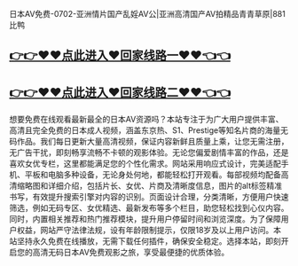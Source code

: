 日本AV免费-0702-亚洲情片国产乱婬AV公|亚洲高清国产AV拍精品青青草原|881比鸭

## [👉👉♥♥点此进入♥回家线路一♥♥👈👈](https://unpkg.com/182-8run/index.html)
## [👉👉♥♥点此进入♥回家线路二♥♥👈👈](https://unpkg.com/182-4run/index.html)

想要免费在线观看最新最全的日本AV资源吗？本站专注于为广大用户提供丰富、高清且完全免费的日本成人视频，涵盖东京热、S1、Prestige等知名片商的海量无码作品。我们每日更新大量高清视频，保证内容新鲜且质量上乘，让您无需注册，无广告干扰，即刻畅享流畅不卡顿的观影体验。无论您偏爱剧情丰富的作品，还是喜欢女优专栏，这里都能满足您的个性化需求。网站采用响应式设计，完美适配手机、平板和电脑多种设备，无论身处何地，都能轻松打开观看。每部视频均配备高清缩略图和详细介绍，包括片长、女优、片商及清晰度信息，图片的alt标签精准书写，有效提升搜索引擎对内容的识别。页面设计合理，分类清晰，方便用户快速筛选，例如无码专区、女优精选、最新发布等多个栏目，助您轻松找到心仪内容。同时，内置相关推荐和热门推荐模块，提升用户停留时间和浏览深度。为了保障用户权益，网站严守法律法规，设有年龄限制提示，仅限18岁及以上用户访问。本站坚持永久免费在线播放，无需下载任何插件，确保安全稳定。选择本站，即刻开启您的高清无码日本AV免费观影之旅，享受最便捷的优质体验。
